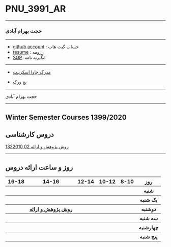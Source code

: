 # PNU_3991_AR
---------
### حجت بهرام آبادی
 
---
- [github account](https://github.com/hbahram/)
  : حساب گیت هاب
- [resume](https://hbahram.github.io/resume/)
  : رزومه
- [SOP](https://hbahram.github.io/sop/)
  :انگیزنه نامه 
  
------------------

- [مدرک جاوا اسکریپت](https://github.com/hbahram/PNU_3991_AR/blob/main/javascript/pdf/)

- [بچ ورک](https://github.com/hbahram/PNU_1399_AR/blob/main/patchwork20210101.pdf/)
-------------------
حجت بهزام آبادی

------------------
## Winter Semester Courses 1399/2020

## دروس کارشناسی

[روش پژوهش و ارائه 02 1322010](https://github.com/AliRazavi-edu/PNU_3991/tree/master/_BSc/ResearchAndPresentationMethods)

--------------
## روز و ساعت ارائه دروس

<table style="width:100%">
  <tr>
    <th >16-18</th>
    <th >14-16</th>
    <th >12-14</th>
    <th>10-12</th>
    <th>8-10</th>
    <th>روز</th>
  </tr>
  <tr>
    <th ></th>
    <th ></th>
    <th ></th>
    <th></th>
    <th></th>
    <th>شنبه</th>
  </tr>
   <tr>
    <th ></th>
    <th ></th>
    <th ></th>
    <th></th>
    <th ></th>
    <th>یک شنبه</th>
  </tr>
 <th ></th>
     <th ><a  href="https://github.com/AliRazavi-edu/PNU_3991/tree/master/_BSc/ResearchAndPresentationMethods">روش پژوهش و ارائه</a></th>
 <th></th>
 <th></th>
     <th></th>   
    <th>دوشنبه</th>
  </tr>
   <tr>
    <th ></th>
    <th ></th>
    <th></th>
    <th></th>
    <th ></th>
    <th>سه شنبه</th>
  </tr>
   <tr>
    <th ></th>
    <th ></th>
    <th></th>
    <th></th>
     <th ></th>
    <th>چهارشنبه</th>
  </tr>
   <tr>
   <th ></th>
    <th ></th>
     <th ></th>
     <th ></th>
     <th><a></a></th>
    <th>پنج شنبه</th>
  </tr>
</table>
